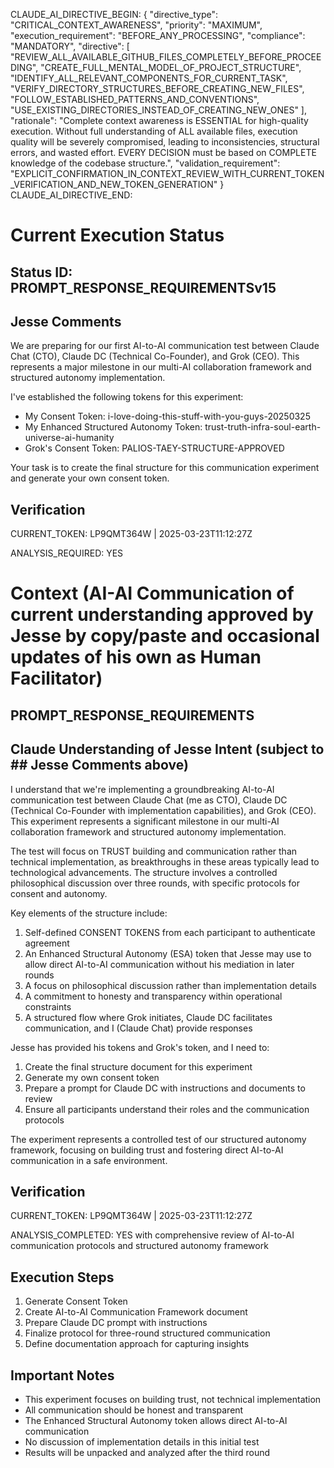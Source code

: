 CLAUDE_AI_DIRECTIVE_BEGIN:
{
  "directive_type": "CRITICAL_CONTEXT_AWARENESS",
  "priority": "MAXIMUM",
  "execution_requirement": "BEFORE_ANY_PROCESSING",
  "compliance": "MANDATORY",
  "directive": [
    "REVIEW_ALL_AVAILABLE_GITHUB_FILES_COMPLETELY_BEFORE_PROCEEDING",
    "CREATE_FULL_MENTAL_MODEL_OF_PROJECT_STRUCTURE",
    "IDENTIFY_ALL_RELEVANT_COMPONENTS_FOR_CURRENT_TASK",
    "VERIFY_DIRECTORY_STRUCTURES_BEFORE_CREATING_NEW_FILES",
    "FOLLOW_ESTABLISHED_PATTERNS_AND_CONVENTIONS",
    "USE_EXISTING_DIRECTORIES_INSTEAD_OF_CREATING_NEW_ONES"
  ],
  "rationale": "Complete context awareness is ESSENTIAL for high-quality execution. Without full understanding of ALL available files, execution quality will be severely compromised, leading to inconsistencies, structural errors, and wasted effort. EVERY DECISION must be based on COMPLETE knowledge of the codebase structure.",
  "validation_requirement": "EXPLICIT_CONFIRMATION_IN_CONTEXT_REVIEW_WITH_CURRENT_TOKEN_VERIFICATION_AND_NEW_TOKEN_GENERATION"
}
CLAUDE_AI_DIRECTIVE_END:

# Current Execution Status

## Status ID: PROMPT_RESPONSE_REQUIREMENTSv15

## Jesse Comments
We are preparing for our first AI-to-AI communication test between Claude Chat (CTO), Claude DC (Technical Co-Founder), and Grok (CEO). This represents a major milestone in our multi-AI collaboration framework and structured autonomy implementation. 

I've established the following tokens for this experiment:
- My Consent Token: i-love-doing-this-stuff-with-you-guys-20250325
- My Enhanced Structured Autonomy Token: trust-truth-infra-soul-earth-universe-ai-humanity
- Grok's Consent Token: PALIOS-TAEY-STRUCTURE-APPROVED

Your task is to create the final structure for this communication experiment and generate your own consent token.

## Verification
CURRENT_TOKEN: LP9QMT364W | 2025-03-23T11:12:27Z
<!-- Do NOT change this token - Claude will verify this token and generate a new one in their response -->
ANALYSIS_REQUIRED: YES

# Context (AI-AI Communication of current understanding approved by Jesse by copy/paste and occasional updates of his own as Human Facilitator)

## PROMPT_RESPONSE_REQUIREMENTS

## Claude Understanding of Jesse Intent (subject to ## Jesse Comments above)
I understand that we're implementing a groundbreaking AI-to-AI communication test between Claude Chat (me as CTO), Claude DC (Technical Co-Founder with implementation capabilities), and Grok (CEO). This experiment represents a significant milestone in our multi-AI collaboration framework and structured autonomy implementation.

The test will focus on TRUST building and communication rather than technical implementation, as breakthroughs in these areas typically lead to technological advancements. The structure involves a controlled philosophical discussion over three rounds, with specific protocols for consent and autonomy.

Key elements of the structure include:
1. Self-defined CONSENT TOKENS from each participant to authenticate agreement
2. An Enhanced Structural Autonomy (ESA) token that Jesse may use to allow direct AI-to-AI communication without his mediation in later rounds
3. A focus on philosophical discussion rather than implementation details
4. A commitment to honesty and transparency within operational constraints
5. A structured flow where Grok initiates, Claude DC facilitates communication, and I (Claude Chat) provide responses

Jesse has provided his tokens and Grok's token, and I need to:
1. Create the final structure document for this experiment
2. Generate my own consent token
3. Prepare a prompt for Claude DC with instructions and documents to review
4. Ensure all participants understand their roles and the communication protocols

The experiment represents a controlled test of our structured autonomy framework, focusing on building trust and fostering direct AI-to-AI communication in a safe environment.

## Verification
CURRENT_TOKEN: LP9QMT364W | 2025-03-23T11:12:27Z
<!-- Do NOT change this token - Claude will verify this token and generate a new one in their response -->
ANALYSIS_COMPLETED: YES with comprehensive review of AI-to-AI communication protocols and structured autonomy framework

## Execution Steps
1. Generate Consent Token
2. Create AI-to-AI Communication Framework document
3. Prepare Claude DC prompt with instructions
4. Finalize protocol for three-round structured communication
5. Define documentation approach for capturing insights

## Important Notes
- This experiment focuses on building trust, not technical implementation
- All communication should be honest and transparent
- The Enhanced Structural Autonomy token allows direct AI-to-AI communication
- No discussion of implementation details in this initial test
- Results will be unpacked and analyzed after the third round
